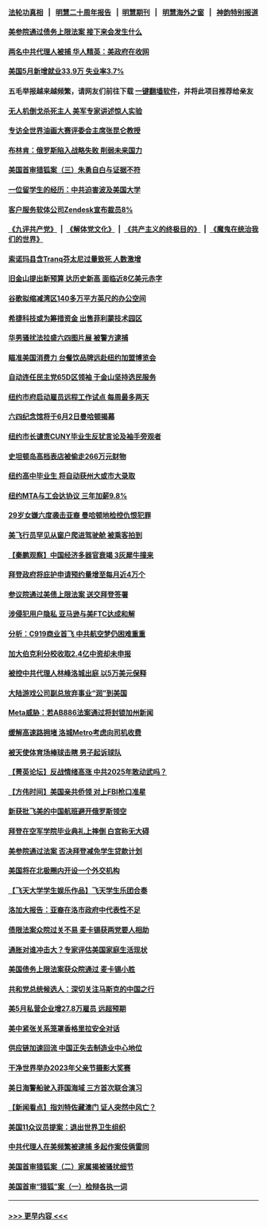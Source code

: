 #### [法轮功真相](https://github.com/gfw-breaker/truth/blob/master/README.md?t=0) &nbsp;&nbsp;|&nbsp;&nbsp; [明慧二十周年报告](https://github.com/gfw-breaker/mh-reports/blob/master/README.md?t=0) &nbsp;&nbsp;|&nbsp;&nbsp;[明慧期刊](https://github.com/gfw-breaker/mh-qikan) &nbsp;&nbsp;|&nbsp;&nbsp; [明慧海外之窗](https://github.com/gfw-breaker/mh-news/blob/master/README.md?t=0) &nbsp;&nbsp;|&nbsp;&nbsp; [神韵特别报道](https://github.com/gfw-breaker/mh-news/blob/master/shenyun.md?t=0)
#### [美参院通过债务上限法案 接下来会发生什么](../pages/nsc412/n14008913.md?t=06030044) 
#### [两名中共代理人被捕 华人精英：美政府在收网](../pages/nsc412/n14008541.md?t=06030044) 
#### [美国5月新增就业33.9万 失业率3.7%](../pages/nsc412/n14008910.md?t=06030044) 
#### 五毛举报越来越频繁，请网友们前往下载 [一键翻墙软件](https://github.com/gfw-breaker/ssr-accounts)，并将此项目推荐给亲友
#### [无人机倒戈杀死主人 美军专家讲述惊人实验](../pages/nsc412/n14008909.md?t=06030044) 
#### [专访全世界油画大赛评委会主席张昆仑教授](../pages/nsc412/n14008327.md?t=06030044) 
#### [布林肯：俄罗斯陷入战略失败 削弱未来国力](../pages/nsc412/n14008868.md?t=06030044) 
#### [美国首审猎狐案（三）朱勇自白与证据不符](../pages/nsc412/n14008592.md?t=06030044) 
#### [一位留学生的经历：中共迫害波及美国大学](../pages/nsc412/n14008375.md?t=06030044) 
#### [客户服务软体公司Zendesk宣布裁员8%](../pages/nsc412/n14008701.md?t=06030044) 
#### [《九评共产党》](https://github.com/begood0513/9ping.md/blob/master/README.md) &nbsp;|&nbsp; [《解体党文化》](../../../../jtdwh.md/blob/master/README.md)  &nbsp;|&nbsp; [《共产主义的终极目的》](../../../../gczydzjmd.md/blob/master/README.md) &nbsp;|&nbsp; [《魔鬼在统治我们的世界》](../../../../mgztzwmdsj.md/blob/master/README.md) 
#### [索诺玛县含Tranq芬太尼过量致死  人数激增](../pages/nsc412/n14008694.md?t=06030044) 
#### [旧金山提出新预算 达历史新高 面临近8亿美元赤字](../pages/nsc412/n14008684.md?t=06030044) 
#### [谷歌拟缩减湾区140多万平方英尺的办公空间](../pages/nsc412/n14008678.md?t=06030044) 
#### [希捷科技或为筹措资金 出售菲利蒙技术园区](../pages/nsc412/n14008665.md?t=06030044) 
#### [华男骚扰法拉盛六四图片展  被警方逮捕](../pages/nsc412/n14008550.md?t=06030044) 
#### [瞄准美国消费力 台餐饮品牌远赴纽约加盟博览会](../pages/nsc412/n14008555.md?t=06030044) 
#### [自动连任民主党65D区领袖 于金山坚持选民服务](../pages/nsc412/n14008542.md?t=06030044) 
#### [纽约市府启动雇员远程工作试点 每周最多两天](../pages/nsc412/n14008594.md?t=06030044) 
#### [六四纪念馆将于6月2日曼哈顿揭幕](../pages/nsc412/n14008547.md?t=06030044) 
#### [纽约市长谴责CUNY毕业生反犹言论及袖手旁观者](../pages/nsc412/n14008561.md?t=06030044) 
#### [史坦顿岛高档表店被偷走266万元财物](../pages/nsc412/n14008575.md?t=06030044) 
#### [纽约高中毕业生 将自动获州大或市大录取](../pages/nsc412/n14008519.md?t=06030044) 
#### [纽约MTA与工会达协议 三年加薪9.8%](../pages/nsc412/n14008522.md?t=06030044) 
#### [29岁女嫌六度袭击亚裔 曼哈顿地检控仇恨犯罪](../pages/nsc412/n14008549.md?t=06030044) 
#### [美飞行员罕见从窗户爬进驾驶舱 被乘客拍到](../pages/nsc412/n14008538.md?t=06030044) 
#### [【秦鹏观察】中国经济多器官衰竭 3灰犀牛撞来](../pages/nsc412/n14008419.md?t=06030044) 
#### [拜登政府将庇护申请预约量增至每月近4万个](../pages/nsc412/n14008367.md?t=06030044) 
#### [参议院通过美债上限法案 送交拜登签署](../pages/nsc412/n14008474.md?t=06030044) 
#### [涉侵犯用户隐私 亚马逊与美FTC达成和解](../pages/nsc412/n14008337.md?t=06030044) 
#### [分析：C919商业首飞 中共航空梦仍困难重重](../pages/nsc412/n14008296.md?t=06030044) 
#### [加大伯克利分校收取2.4亿中资却未申报](../pages/nsc412/n14008491.md?t=06030044) 
#### [被控中共代理人林峰洛城出庭 以5万美元保释](../pages/nsc412/n14008473.md?t=06030044) 
#### [大陆游戏公司副总放弃事业“润”到美国](../pages/nsc412/n14008453.md?t=06030044) 
#### [Meta威胁：若AB886法案通过将封锁加州新闻](../pages/nsc412/n14008441.md?t=06030044) 
#### [缓解高速路拥堵 洛城Metro考虑向司机收费](../pages/nsc412/n14008436.md?t=06030044) 
#### [被天使体育场棒球击瞎 男子起诉球队](../pages/nsc412/n14008431.md?t=06030044) 
#### [【菁英论坛】反战情绪高涨 中共2025年敢动武吗？](../pages/nsc412/n14008400.md?t=06030044) 
#### [【方伟时间】美国亲共侨领 对上FBI枪口准星](../pages/nsc412/n14008414.md?t=06030044) 
#### [新获批飞美的中国航班避开俄罗斯领空](../pages/nsc412/n14008363.md?t=06030044) 
#### [拜登在空军学院毕业典礼上摔倒 白宫称无大碍](../pages/nsc412/n14008356.md?t=06030044) 
#### [美参院通过法案 否决拜登减免学生贷款计划](../pages/nsc412/n14008290.md?t=06030044) 
#### [美国将在北极圈内开设一个外交机构](../pages/nsc412/n14008323.md?t=06030044) 
#### [【飞天大学学生娱乐作品】飞天学生乐团合奏](../pages/nsc412/n14008179.md?t=06030044) 
#### [洛加大报告：亚裔在洛市政府中代表性不足](../pages/nsc412/n14008319.md?t=06030044) 
#### [债限法案众院过关不易 麦卡锡获两党要人相助](../pages/nsc412/n14008344.md?t=06030044) 
#### [通胀对谁冲击大？专家评估美国家庭生活现状](../pages/nsc412/n14008321.md?t=06030044) 
#### [美国债务上限法案获众院通过 麦卡锡小胜](../pages/nsc412/n14008190.md?t=06030044) 
#### [共和党总统候选人：深切关注马斯克的中国之行](../pages/nsc412/n14008250.md?t=06030044) 
#### [美5月私营企业增27.8万雇员 远超预期](../pages/nsc412/n14008215.md?t=06030044) 
#### [美中紧张关系笼罩香格里拉安全对话](../pages/nsc412/n14008258.md?t=06030044) 
#### [供应链加速回流 中国正失去制造业中心地位](../pages/nsc412/n14008248.md?t=06030044) 
#### [干净世界举办2023年父亲节摄影大奖赛](../pages/nsc412/n14007557.md?t=06030044) 
#### [美日海警船驶入菲国海域 三方首次联合演习](../pages/nsc412/n14008145.md?t=06030044) 
#### [【新闻看点】指刘特佐藏澳门 证人突然中风亡？](../pages/nsc412/n14008123.md?t=06030044) 
#### [美国11众议员提案：退出世界卫生组织](../pages/nsc412/n14007757.md?t=06030044) 
#### [中共代理人在美频繁被逮捕 多起作案伎俩雷同](../pages/nsc412/n14007760.md?t=06030044) 
#### [美国首审猎狐案（二）家属揭被骚扰细节](../pages/nsc412/n14007826.md?t=06030044) 
#### [美国首审“猎狐”案（一）检辩各执一词](../pages/nsc412/n14007837.md?t=06030044) 

----
#### [ >>> 更早内容 <<< ](../indexes/nsc412-earlier.md)
